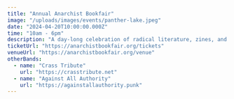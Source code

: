 ```yaml
---
title: "Annual Anarchist Bookfair"
image: "/uploads/images/events/panther-lake.jpeg"
date: "2024-04-20T10:00:00.000Z"
time: "10am - 6pm"
description: "A day-long celebration of radical literature, zines, and independent publishing. Featuring workshops, readings, and a punk show to close out the evening."
ticketUrl: "https://anarchistbookfair.org/tickets"
venueUrl: "https://anarchistbookfair.org/venue"
otherBands:
  - name: "Crass Tribute"
    url: "https://crasstribute.net"
  - name: "Against All Authority"
    url: "https://againstallauthority.punk"
---
```

